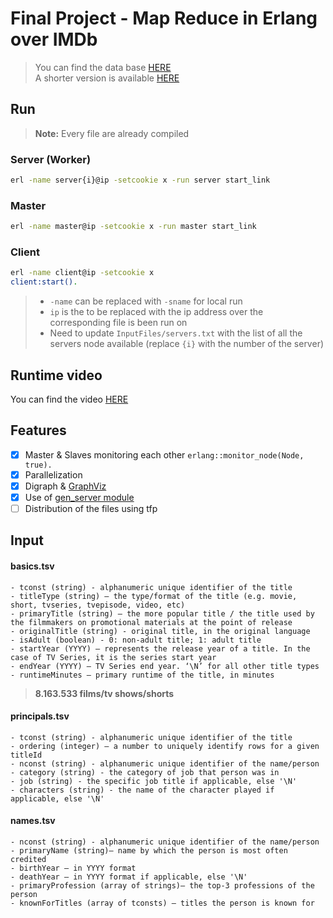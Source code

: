 # Final Project - Map Reduce in Erlang over IMDb

> You can find the data base [HERE](https://datasets.imdbws.com)  
> A shorter version is available [HERE](https://github.com/RubenFr/IMDB_MapReduce/tree/master/src/master/InputFiles) 

## Run

> __Note:__ Every file are already compiled

### Server (Worker)
```bash
erl -name server{i}@ip -setcookie x -run server start_link
```

### Master
```bash
erl -name master@ip -setcookie x -run master start_link
```

### Client
```bash
erl -name client@ip -setcookie x
client:start().
```

>   * `-name` can be replaced with `-sname` for local run
>   * `ip` is the to be replaced with the ip address over the corresponding file is been run on
>   * Need to update `InputFiles/servers.txt` with the list of all the servers node available (replace `{i}` with the number of the server)

## Runtime video
You can find the video [HERE](https://www.youtube.com/watch?v=gCopIflEc6I)

## Features

- [x] Master & Slaves monitoring each other `erlang::monitor_node(Node, true).`  
- [x] Parallelization  
- [x] Digraph & [GraphViz](https://github.com/glejeune/erlang-graphviz)  
- [x] Use of [gen_server module](https://erlang.org/doc/man/gen_server.html)
- [ ]  Distribution of the files using tfp

## Input

#### basics.tsv
    - tconst (string) - alphanumeric unique identifier of the title  
    - titleType (string) – the type/format of the title (e.g. movie, short, tvseries, tvepisode, video, etc)
    - primaryTitle (string) – the more popular title / the title used by the filmmakers on promotional materials at the point of release  
    - originalTitle (string) - original title, in the original language  
    - isAdult (boolean) - 0: non-adult title; 1: adult title  
    - startYear (YYYY) – represents the release year of a title. In the case of TV Series, it is the series start year  
    - endYear (YYYY) – TV Series end year. ‘\N’ for all other title types  
    - runtimeMinutes – primary runtime of the title, in minutes

> __8.163.533 films/tv shows/shorts__

#### principals.tsv
    - tconst (string) - alphanumeric unique identifier of the title  
    - ordering (integer) – a number to uniquely identify rows for a given titleId  
    - nconst (string) - alphanumeric unique identifier of the name/person  
    - category (string) - the category of job that person was in  
    - job (string) - the specific job title if applicable, else '\N'  
    - characters (string) - the name of the character played if applicable, else '\N'  
#### names.tsv
    - nconst (string) - alphanumeric unique identifier of the name/person  
    - primaryName (string)– name by which the person is most often credited  
    - birthYear – in YYYY format  
    - deathYear – in YYYY format if applicable, else '\N'  
    - primaryProfession (array of strings)– the top-3 professions of the person  
    - knownForTitles (array of tconsts) – titles the person is known for  
